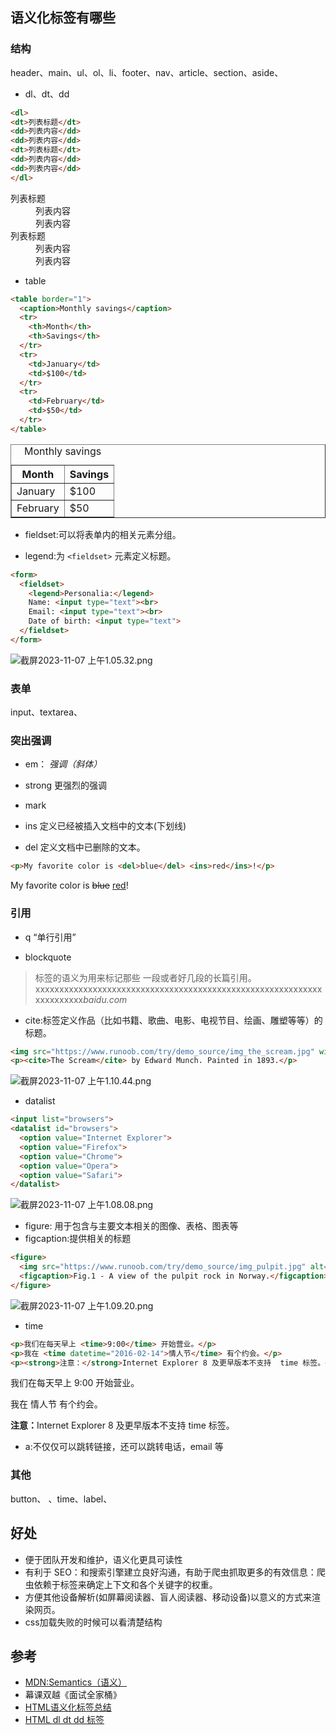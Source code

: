 ## 语义化标签有哪些

### 结构

header、main、ul、ol、li、footer、nav、article、section、aside、

*   dl、dt、dd

```html
<dl>
<dt>列表标题</dt>
<dd>列表内容</dd>
<dd>列表内容</dd>
<dt>列表标题</dt>
<dd>列表内容</dd>
<dd>列表内容</dd>
</dl>
```

<dl>
<dt>列表标题</dt>
<dd>列表内容</dd>
<dd>列表内容</dd>
<dt>列表标题</dt>
<dd>列表内容</dd>
<dd>列表内容</dd>
</dl>

*   table

```html
<table border="1">
  <caption>Monthly savings</caption>
  <tr>
    <th>Month</th>
    <th>Savings</th>
  </tr>
  <tr>
    <td>January</td>
    <td>$100</td>
  </tr>
  <tr>
    <td>February</td>
    <td>$50</td>
  </tr>
</table>
```

<table border="1">
  <caption>Monthly savings</caption>
  <tr>
    <th>Month</th>
    <th>Savings</th>
  </tr>
  <tr>
    <td>January</td>
    <td>$100</td>
  </tr>
  <tr>
    <td>February</td>
    <td>$50</td>
  </tr>
</table>

*   fieldset:可以将表单内的相关元素分组。

*   legend:为 `<fieldset>` 元素定义标题。

```html
<form>
  <fieldset>
    <legend>Personalia:</legend>
    Name: <input type="text"><br>
    Email: <input type="text"><br>
    Date of birth: <input type="text">
  </fieldset>
</form>
```

![截屏2023-11-07 上午1.05.32.png](https://p1-juejin.byteimg.com/tos-cn-i-k3u1fbpfcp/d0a310b61a404a13a26cfcfd947398c7~tplv-k3u1fbpfcp-jj-mark:0:0:0:0:q75.image#?w=505\&h=140\&s=8162\&e=png\&b=ffffff)

### 表单

input、textarea、

### 突出强调


*   em： <em>强调（斜体）</em>

*   strong <string>更强烈的强调</strong>

*   mark

*   ins
    定义已经被插入文档中的文本(下划线)

*   del
    定义文档中已删除的文本。

```html
<p>My favorite color is <del>blue</del> <ins>red</ins>!</p>
```

<p>My favorite color is <del>blue</del> <ins>red</ins>!</p>

### 引用

*   q <q>单行引用</q>

*   blockquote

<blockquote>标签的语义为用来标记那些
一段或者好几段的长篇引用。
xxxxxxxxxxxxxxxxxxxxxxxxxxxxxxxxxxxxxxxxxxxxxxxxxxxxxxxxxxxxxxxxxxxxxx<cite>baidu.com</cite>
</blockquote>

*   cite:标签定义作品（比如书籍、歌曲、电影、电视节目、绘画、雕塑等等）的标题。

```html
<img src="https://www.runoob.com/try/demo_source/img_the_scream.jpg" width="220" height="277" alt="The Scream">
<p><cite>The Scream</cite> by Edward Munch. Painted in 1893.</p>
```


![截屏2023-11-07 上午1.10.44.png](https://p3-juejin.byteimg.com/tos-cn-i-k3u1fbpfcp/f8ff2f4ed69441bc9705f61eb5bde3ba~tplv-k3u1fbpfcp-jj-mark:0:0:0:0:q75.image#?w=385&h=342&s=171113&e=png&b=ffffff)
*   datalist

```html
<input list="browsers">
<datalist id="browsers">
  <option value="Internet Explorer">
  <option value="Firefox">
  <option value="Chrome">
  <option value="Opera">
  <option value="Safari">
</datalist>
```

![截屏2023-11-07 上午1.08.08.png](https://p9-juejin.byteimg.com/tos-cn-i-k3u1fbpfcp/8ba3f24a30d24796ac3877fc7274fbcb~tplv-k3u1fbpfcp-jj-mark:0:0:0:0:q75.image#?w=257\&h=250\&s=9535\&e=png\&b=ffffff)

*   figure: 用于包含与主要文本相关的图像、表格、图表等
*   figcaption:提供相关的标题

```html
<figure>
  <img src="https://www.runoob.com/try/demo_source/img_pulpit.jpg" alt="The Pulpit Rock" width="304" height="228">
  <figcaption>Fig.1 - A view of the pulpit rock in Norway.</figcaption>
</figure>
```

![截屏2023-11-07 上午1.09.20.png](https://p6-juejin.byteimg.com/tos-cn-i-k3u1fbpfcp/a7f96017f36b4d6ab1812a774d6d7b97~tplv-k3u1fbpfcp-jj-mark:0:0:0:0:q75.image#?w=384\&h=248\&s=120919\&e=png\&b=ffffff)

*   time

```html
<p>我们在每天早上 <time>9:00</time> 开始营业。</p>
<p>我在 <time datetime="2016-02-14">情人节</time> 有个约会。</p>
<p><strong>注意：</strong>Internet Explorer 8 及更早版本不支持  time 标签。</p>

```

<p>我们在每天早上 <time>9:00</time> 开始营业。</p>
<p>我在 <time datetime="2016-02-14">情人节</time> 有个约会。</p>
<p><strong>注意：</strong>Internet Explorer 8 及更早版本不支持  time 标签。</p>

*   a:不仅仅可以跳转链接，还可以跳转电话，email 等

### 其他

button、
、time、label、

## 好处

*   便于团队开发和维护，语义化更具可读性
*   有利于 SEO：和搜索引擎建立良好沟通，有助于爬虫抓取更多的有效信息：爬虫依赖于标签来确定上下文和各个关键字的权重。
*   方便其他设备解析(如屏幕阅读器、盲人阅读器、移动设备)以意义的方式来渲染网页。
*   css加载失败的时候可以看清楚结构

## 参考

*   [MDN:Semantics（语义）](https://developer.mozilla.org/zh-CN/docs/Glossary/Semantics)
*   幕课双越《面试全家桶》
*   [HTML语义化标签总结](https://juejin.cn/post/7294476268505333787?searchId=2023110613180459918FB29A8148D60979)
*   [HTML dl dt dd 标签](http://www.manongjc.com/html/html_dl_dt_dd.html)

